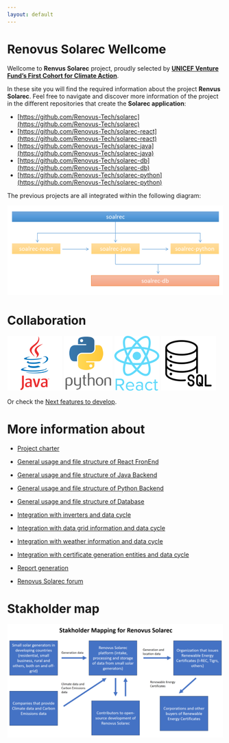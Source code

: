 ```yaml
---
layout: default
---
```

# Renovus Solarec Wellcome
Wellcome to **Renvus Solarec** project, proudly selected by **[UNICEF Venture Fund’s First Cohort for Climate Action](https://www.unicef.org/innovation/venturefund/climate-action-cohort)**.

In these site you will find the required information about the project **Renvus Solarec**. Feel free to navigate and discover more information of the project in the different repositories that create the **Solarec application**:

- [https://github.com/Renovus-Tech/solarec](https://github.com/Renovus-Tech/solarec)
- [https://github.com/Renovus-Tech/solarec-react](https://github.com/Renovus-Tech/solarec-react)
- [https://github.com/Renovus-Tech/solarec-java](https://github.com/Renovus-Tech/solarec-java)
- [https://github.com/Renovus-Tech/solarec-db](https://github.com/Renovus-Tech/solarec-db)
- [https://github.com/Renovus-Tech/solarec-python](https://github.com/Renovus-Tech/solarec-python)

The previous projects are all integrated within the following diagram:

![Projects relations diagram](documentation/imgs/diagram.png)

# Collaboration

[![Java](documentation/imgs/lng/java.png)](documentation/starting/java)
[![Python](documentation/imgs/lng/python.png)](documentation/starting/python)
[![React](documentation/imgs/lng/react.png)](documentation/starting/react)
[![SQL](documentation/imgs/lng/sql.png)](documentation/starting/database)

Or check the [Next features to develop](documentation/next).

# More information about

- [Project charter](documentation/charter)
- [General usage and file structure of React FronEnd](documentation/react)
- [General usage and file structure of Java Backend](documentation/java)
- [General usage and file structure of Python Backend](documentation/python)
- [General usage and file structure of Database](documentation/database)



- [Integration with inverters and data cycle](documentation/inverters)
- [Integration with data grid information and data cycle](documentation/grid)
- [Integration with weather information and data cycle](documentation/weather)
- [Integration with certificate generation entities and data cycle](documentation/certificate)
- [Report generation](documentation/report)


- [Renovus Solarec forum](https://solarec.foroactivo.com/)

# Stakholder map
![Stakholder Mapping](documentation/imgs/stakholder.png)